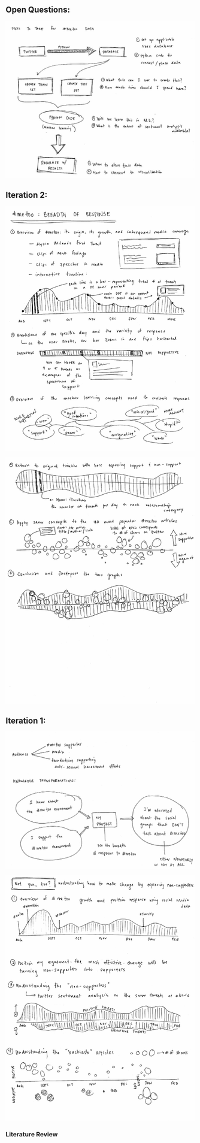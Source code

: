 
## Open Questions:

![metoo_2.3](images/metoo_2.3.jpg?raw=true)

## Iteration 2:

![metoo_2.1](images/metoo_2.1.jpg?raw=true)

![metoo_2.2](images/metoo_2.2.jpg?raw=true)

## Iteration 1:

![metoo_1.1](images/metoo_1.1.jpg?raw=true)

![metoo_1.2](images/metoo_1.2.jpg?raw=true)

### Literature Review

<!--Musell, R. Mark. *Understanding government budgets: a practical guide.* London: Routledge, 2009.-->

<!--Schick, Allen, and Felix LoStracco. *The federal budget: politics, policy, and process.* Washington, D.C.: Brookings Institution, 2000.-->

<!--Joyce, Philip G. *The Congressional Budget Office: honest numbers, powers, and policy making.* Washington, DC: Georgetown University Press, 2011.-->

<!--United States of America. *America First: A Budget Blueprint to Make America Great Again, Budget of the United States Government, Fiscal Year 2018.* March 16, 2017. Accessed January 24, 2018. https://www.gpo.gov/fdsys/pkg/BUDGET-2018-BLUEPRINT/content-detail.html.-->

